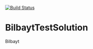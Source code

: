 [![Build Status](https://dev.azure.com/valentineazom0088/BilbaytTest/_apis/build/status/SomValentino.BilbaytTestSolution?branchName=master)](https://dev.azure.com/valentineazom0088/BilbaytTest/_build/latest?definitionId=3&branchName=master)
# BilbaytTestSolution
Bilbayt
